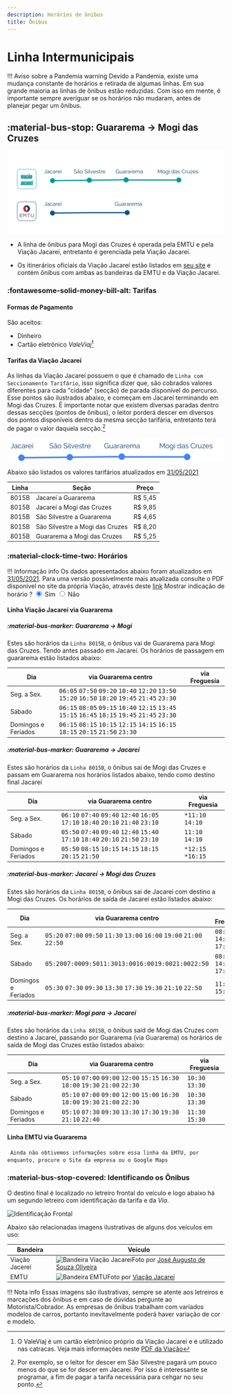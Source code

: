 ```yaml
---
description: Horários de ônibus 
title: Ônibus
---
```


# Linha Intermunicipais

!!! Aviso sobre a Pandemia warning
    Devido a Pandemia, existe uma mudança constante de horários e retirada de algumas linhas. Em sua grande maioria as linhas de ônibus estão reduzidas. Com isso em mente, é importante sempre averiguar se os horários não mudaram, antes de planejar pegar um ônibus.



## :material-bus-stop: Guararema → Mogi das Cruzes


![Ilustrações Linhas Municipais](ilustracoes\onibus\Linhas_optmized.svg)

- A linha de ônibus para Mogi das Cruzes é operada pela EMTU e pela Viação Jacareí, entretanto é gerenciada pela Viação Jacareí.

- Os itinerários oficiais da Viação Jacareí estão listados em [seu site](https://www.viacaojacarei.com.br/site/itinerarios/) e contém ônibus com ambas as bandeiras da EMTU e da Viação Jacareí.



### :fontawesome-solid-money-bill-alt: Tarifas

#### Formas de Pagamento

São aceitos:

- Dinheiro
- Cartão eletrônico *ValeViaj*[^2]
[^2]: O ValeViaj é um cartão eletrônico próprio da Viação Jacareí e é utilizado nas catracas. Veja mais informações neste [PDF da Viação](http://www.viacaojacarei.com.br/site/wp-content/uploads/2019/08/Perguntas-e-Respostas.pdf)
#### Tarifas da Viação Jacareí

As linhas da Viação Jacareí possuem o que é chamado de ```Linha com Seccionamento Tarifário```, isso significa dizer que, são cobrados valores diferentes para cada "cidade" (secção) de parada disponível do percurso. Esse pontos são ilustrados abaixo, e começam em Jacareí terminando em Mogi das Cruzes. É importante notar que existem diversas paradas dentro dessas secções (pontos de ônibus), o leitor porderá descer em diversos dos pontos disponíveis dentro da mesma secção tarifária, entretanto terá de pagar o valor daquela secção.[^1]

[^1]: Por exemplo, se o leitor for descer em São Silvestre pagará um pouco menos do que se for descer em Jacareí. Por isso é interessante se programar, a fim de pagar a tarifa necessária para cehgar no seu ponto.

![Exemplos de Seções Tarifárias](ilustracoes\onibus\SeçõesTarifariasOptimized.svg)

Abaixo são listados os valores tarifários atualizados em [31/05/2021](http://www.viacaojacarei.com.br/site/images/itinerarios/8015-B_02062021.pdf)

|Linha  | Seção							| Preço|
| ----- | ------------------------------- | ------- |
| 8015B | Jacareí a Guararema             | R$ 5,45 |
| 8015B | Jacareí a Mogi das Cruzes       | R$ 9,85 |
| 8015B | São Silvestre a Guararema       | R$ 4,65 |
| 8015B | São Silvestre a Mogi das Cruzes | R$ 8,20 |
| 8015B | Guararema a Mogi das Cruzes     | R$ 5,25 |


### :material-clock-time-two: Horários

!!! Informação info
    Os dados apresentados abaixo foram atualizados em [31/05/2021](http://www.viacaojacarei.com.br/site/images/itinerarios/8015-B_02062021.pdf). Para uma versão possívelmente mais atualizada consulte o PDF disponível no site da própria Viação, através deste [link](https://www.viacaojacarei.com.br/site/itinerarios/)
   <label>Mostrar indicação de horário ?
    </label>
    <label>
    <input type="radio" name="options" id="showTimeHighlight" autocomplete="off" checked> Sim
    </label>
    <label>
    <input type="radio" name="options" id="showNotTimeHighlight" autocomplete="off"> Não
    </label>

#### Linha Viação Jacareí via Guararema

##### :material-bus-marker: Guararema → Mogi

Estes são horários da ```Linha 8015B```, o ônibus vai de Guararema para Mogi das Cruzes. Tendo antes passado em Jacareí. Os horários de passagem em guararema estão listados abaixo:

| Dia                   | via Guararema centro                                        | via Freguesia                 |
|------------           |                                               --------------|                 --------------|
| Seg. a Sex.           | <tt>06:05</tt>	<tt>07:50</tt>	<tt>09:20</tt>	<tt>10:40</tt>	<tt>12:20</tt>	<tt>13:50</tt>	<tt>15:20</tt>	<tt>16:50</tt>	<tt>18:20</tt> <tt>19:45</tt>	<tt>21:45</tt>	<tt>23:30</tt>| |
| Sábado                | <tt>06:15</tt>	<tt>08:05</tt>	<tt>09:15</tt>	<tt>10:40</tt>	<tt>12:15</tt>	<tt>13:45</tt>	<tt>15:15</tt>	<tt>16:45</tt>	<tt>18:15</tt> <tt>19:45</tt>	<tt>21:45</tt>	<tt>23:30</tt>| |
| Domingos e Feriados   | <tt>06:15</tt>	<tt>08:15</tt>	<tt>10:15</tt>	<tt>12:15</tt>	<tt>14:15</tt>	<tt>16:15</tt>	<tt>18:15</tt>	<tt>20:15</tt>	<tt>21:50</tt> <tt>23:30</tt>| |

##### :material-bus-marker:  Guararema → Jacareí

Estes são horários da ```Linha 8015B```, o ônibus sai de Mogi das Cruzes e passam em Guararema nos horários listados abaixo, tendo como destino final Jacareí

| Dia                   | via Guararema centro                                        | via Freguesia                 |
|------------           |                                               --------------|                 --------------|
| Seg. a Sex.           | <tt>06:10</tt>	<tt>07:40</tt>	<tt>09:40</tt>	<tt>12:40</tt>	<tt>16:05</tt>	<tt>17:10</tt>	<tt>18:40</tt> <tt>20:10</tt>	<tt>21:40</tt>	<tt>23:10</tt>| <tt>*11:10</tt>	<tt>14:10</tt>|
| Sábado                | <tt>05:50</tt>	<tt>07:40</tt>	<tt>09:40</tt>	<tt>12:40</tt>	<tt>15:40</tt>	<tt>17:10</tt>	<tt>18:40</tt> <tt>20:10</tt>	<tt>21:50</tt>	<tt>23:10</tt>| <tt>11:10</tt>	<tt>14:10</tt> |
| Domingos e Feriados   | <tt>05:50</tt>	<tt>08:15</tt>	<tt>10:15</tt>	<tt>14:15</tt> <tt>18:15</tt>	<tt>20:15</tt>	<tt>21:50</tt> | <tt>*12:15</tt> <tt>*16:15</tt>|




##### :material-bus-marker: Jacareí → Mogi das Cruzes 

Estes são horários da ```Linha 8015B```, o ônibus sai de Jacareí com destino a Mogi das Cruzes. Os horários de saída de Jacareí estão listados abaixo:

| Dia                   | via Guararema centro                                        | via Freguesia                 |
|------------           |                                               --------------|                 --------------|
| Seg. a Sex.           | <tt>05:20</tt> <tt>07:00</tt> <tt>09:50</tt>	<tt>11:30</tt> <tt>13:00</tt> <tt>16:00</tt> <tt>19:00</tt>	<tt>21:00</tt> <tt>22:50</tt>       | <tt>08:40</tt> <tt>14:30</tt> <tt>17:30</tt>             |
| Sábado                | <tt>05:20</tt><tt>07:00</tt><tt>09:50</tt><tt>11:30</tt><tt>13:00</tt><tt>16:00</tt><tt>19:00</tt><tt>21:00</tt><tt>22:50</tt>      | <tt>08:30</tt> <tt>14:30</tt> <tt>17:30</tt>             |
| Domingos e Feriados   | <tt>05:30</tt>	<tt>07:30</tt>	<tt>09:30</tt>		<tt>13:30</tt>	<tt>17:30</tt>	<tt>19:30</tt>	<tt>21:10</tt>   <tt>22:50</tt>   |<tt>11:30</tt> <tt>15:30</tt>|

##### :material-bus-marker: Mogi para → Jacareí 

Estes são horários da ```Linha 8015B```, o ônibus said de Mogi das Cruzes com destino a Jacareí, passando por Guararema (via Guararema) os horários de saída de Mogi das Cruzes estão listados abaixo:

| Dia                   | via Guararema centro                                        | via Freguesia                 |
|------------           |                                               --------------|                 --------------|
| Seg. a Sex.           |  <tt>05:10</tt>	<tt>07:00</tt>	<tt>09:00</tt>	<tt>12:00</tt>	<tt>15:15</tt>	<tt>16:30</tt>	<tt>18:00</tt> <tt>19:30</tt>	<tt>21:00</tt>	<tt>22:30</tt> | <tt>10:30</tt>	<tt>13:30</tt>           |
| Sábado                | <tt>05:10</tt>	<tt>07:00</tt>	<tt>09:00</tt>	<tt>12:00</tt>	<tt>15:00</tt>	<tt>16:30</tt>	<tt>18:00</tt> <tt>19:30</tt>	<tt>21:00</tt>	<tt>22:30</tt> | <tt>10:30</tt>	<tt>13:30</tt> |
| Domingos e Feriados   | <tt>05:10</tt>	<tt>07:30</tt>	<tt>09:30</tt>	<tt>13:30</tt>	<tt>17:30</tt>	<tt>19:30</tt>	<tt>21:10</tt> <tt>22:40</tt> |<tt>11:30</tt>	<tt>15:30</tt>|

#### Linha EMTU via Guararema

``` Ainda não obtivemos informações sobre essa linha da EMTU, por enquanto, procure o Site da empresa ou o Google Maps```

### :material-bus-stop-covered: Identificando os Ônibus

O destino final é localizado no letreiro frontal do veículo e logo abaixo há um segundo letreiro com identificação da tarifa e da *Via*. 


![Identificação Frontal](ilustracoes\onibus\OnibusFrenteIlustração_optmized.svg)

Abaixo são relacionadas imagens ilustrativas de alguns dos veículos em uso:

|Bandeira|Veículo       |
|--------|--------------|
|Viação Jacereí|![Bandeira Viação Jacarei](ilustracoes\onibus\onibus_verde.jpg)Foto por [José Augusto de Souza Oliveira](https://onibusbrasil.com/joseaugustomrzezao/5465078)|
|EMTU|![Bandeira EMTU](ilustracoes\onibus\onibus_azul.png)Foto por [Viação Jacareí](https://www.viacaojacarei.com.br/)|

!!! Nota info
    Essas imagens são ilustrativas, sempre se atente aos letreiros e marcações dos ônibus e em caso de dúvidas pergunte ao Motorista/Cobrador. As empresas de ônibus trabalham com variados modelos de carros, portanto inevitavelmente poderá haver variação de cor e modelo.